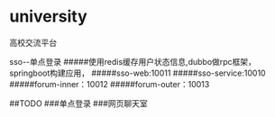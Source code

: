 # university
高校交流平台

sso--单点登录
#####使用redis缓存用户状态信息,dubbo做rpc框架，springboot构建应用，
#####sso-web:10011
#####sso-service:10010
#####forum-inner：10012
#####forum-outer：10013

##TODO
###单点登录
###网页聊天室

